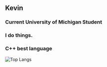 ## Kevin
### Current University of Michigan Student
### I do things.
### C++ best language

![Top Langs](https://github-readme-stats.vercel.app/api/top-langs/?username=rafesymonds&layout=compact&theme=tokyonight)
